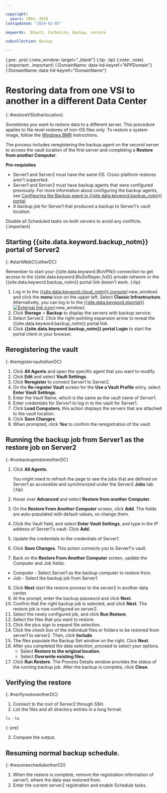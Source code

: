```yaml
---

copyright:
  years: 1994, 2019
lastupdated: "2019-02-05"

keywords:  EVault, Carbonite, Backup, restore

subcollection: Backup

---
```

{:pre: .pre}
{:new_window: target="_blank"}
{:tip: .tip}
{:note: .note}
{:important: .important}
{:DomainName: data-hd-keyref="APPDomain"}
{:DomainName: data-hd-keyref="DomainName"}

# Restoring data from one VSI to another in a different Data Center
{: #restoreVSIotherlocation}

Sometimes you want to restore data to a different server. This procedure applies to file-level restores of non-OS files only. To restore a system image, follow the [Windows BMR](/docs/infrastructure/Backup?topic=Backup-restoreBMR) instructions.

The process includes reregistering the backup agent on the second server to access the vault location of the first server and completing a **Restore from another Computer**.

**Pre-requisites**

- Server1 and Server2 must have the same OS. Cross-platform restores aren't supported.
- Server1 and Server2 must have backup agents that were configured previously. For more information about configuring the backup agents, see [Configuring the Backup agent in {{site.data.keyword.backup_notm}} portal](/docs/infrastructure/Backup?topic=Backup-GettingStarted).
- A backup job for Server1 that produced a backup to Server1's vault location.

Disable all Scheduled tasks on both servers to avoid any conflicts.
{:important}

## Starting {{site.data.keyword.backup_notm}} portal of Server2
{: #startWebCCotherDC}

Remember to start your {{site.data.keyword.BluVPN}} connection to get access to the {{site.data.keyword.BluSoftlayer_full}} private network or the {{site.data.keyword.backup_notm}} portal link doesn't work.
{:tip}

1. Log in to the [{{site.data.keyword.cloud_notm}} console](https://{DomainName}/){:new_window} and click the **menu** icon on the upper left. Select **Classic Infrastructure**. <br/>
   Alternatively, you can log in to the [{{site.data.keyword.slportal}} ![External link icon](../../icons/launch-glyph.svg "External link icon")](https://control.softlayer.com/){:new_window}.
2. Click **Storage** > **Backup** to display the servers with backup service.
3. Select Server2. Click the right-pointing expansion arrow to reveal the {{site.data.keyword.backup_notm}} portal link.
4. Click **{{site.data.keyword.backup_notm}} portal Login** to start the portal client in your browser.

## Reregistering the vault
{: #reregistervaultotherDC}

1. Click **All Agents** and open the specific agent that you want to modify.
2. Click **Edit** and select **Vault Settings**.
3. Click **Reregister** to connect Server1 to Server2.
4. On the **Re-register Vault** screen for the **Use a Vault Profile** entry, select **Enter Vault Settings**.
5. Enter the Vault Name, which is the same as the vault name of Server1.
6. Enter credentials for Server1 to log in to the vault for Server1.
7. Click **Load Computers**, this action displays the servers that are attached to the vault location.
8. Click **Save Changes**.
9. When prompted, click **Yes** to confirm the reregistration of the vault.

## Running the backup job from Server1 as the restore job on Server2
{: #runbackuprestoreotherDC}

1. Click **All Agents**.

   You might need to refresh the page to see the jobs that are defined on Server1 as accessible and synchronized under the Server2 **Jobs** tab.
   {:tip}
2. Hover over **Advanced** and select **Restore from another Computer**.
3. On the **Restore From Another Computer** screen, click **Add**. The fields are auto-populated with default values, so change them.
4. Click the Vault field, and select **Enter Vault Settings**, and type in the IP address of Server1's vault. Click **Add**.
5. Update the credentials to the credentials of Server1.
6. Click **Save Changes**. This action connects you to Server1's vault.
7. Back on the **Restore From Another Computer** screen, update the Computer and Job fields.
  - Computer - Select Server1 as the backup computer to restore from.
  - Job - Select the backup job from Server1.
8. Click **Next** start the restore process to the server2 in another data center.
9. At the prompt, enter the backup password and click **Next**.
10. Confirm that the right backup job is selected, and click **Next**. The restore job is now configured on server2.
11. Select the newly configured job, and click **Run Restore**.
12. Select the files that you want to restore.
13. Click the plus sign to expand file selection.
14. Click the check box of the individual files or folders to be restored from server1 to server2. Then, click **Include**.
15. The files populate the Backup Set window on the right. Click **Next**.
16. After you completed the data selection, proceed to select your options.
    - Select **Restore to the original location**.
    - Select **Overwrite existing files**.
17. Click **Run Restore**. The Process Details window provides the status of the running backup job. After the backup is complete, click **Close**.


## Verifying the restore
{: #verifyrestoreotherDC}

1. Connect to the root of Server2 through SSH.
2. List the files and all directory entries in a long format.
  ```
  ls -la
  ```
  {: pre}

3. Compare the output.

## Resuming normal backup schedule.
{: #resumescheduleotherCD}

1. When the restore is complete, remove the registration information of server1, where the data was restored from.
2. Enter the current server2 registration and enable Schedule tasks.
